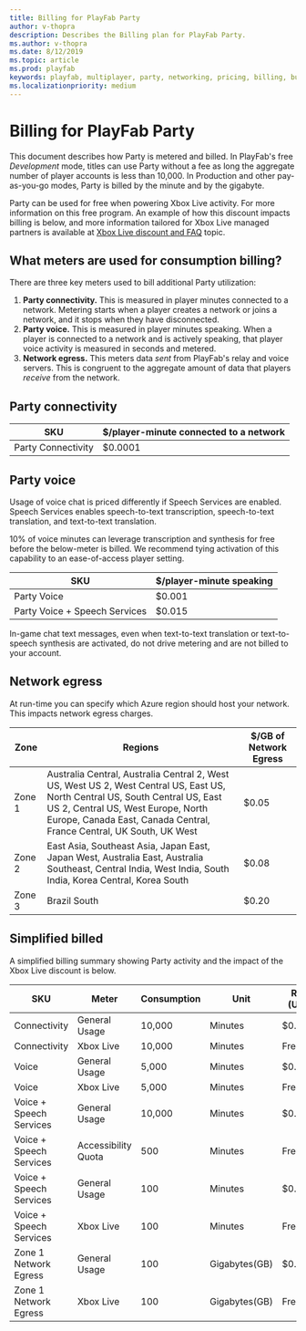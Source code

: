 ```yaml
---
title: Billing for PlayFab Party
author: v-thopra
description: Describes the Billing plan for PlayFab Party.
ms.author: v-thopra
ms.date: 8/12/2019
ms.topic: article
ms.prod: playfab
keywords: playfab, multiplayer, party, networking, pricing, billing, bumblelion
ms.localizationpriority: medium
---
```


# Billing for PlayFab Party
This document describes how Party is metered and billed. In PlayFab's free *Development* mode, titles can use Party without a fee as long the aggregate number of player accounts is less than 10,000. In Production and other pay-as-you-go modes, Party is billed by the minute and by the gigabyte.

Party can be used for free when powering Xbox Live activity. For more information on this free program. An example of how this discount impacts billing is below, and more information tailored for Xbox Live managed partners is available at [Xbox Live discount and FAQ](./xbl-discount.md) topic.

## What meters are used for consumption billing?

There are three key meters used to bill additional Party utilization:

1. **Party connectivity.** This is measured in player minutes connected to a network. Metering starts when a player creates a network or joins a network, and it stops when they have disconnected.
2. **Party voice.** This is measured in player minutes speaking. When a player is connected to a network and is actively speaking, that player voice activity is measured in seconds and metered.
3. **Network egress.** This meters data *sent* from PlayFab's relay and voice servers. This is congruent to the aggregate amount of data that players *receive* from the network.

## Party connectivity

| SKU | $/player-minute connected to a network |
| --- | --- |
| Party Connectivity | $0.0001 |

## Party voice

Usage of voice chat is priced differently if Speech Services are enabled. Speech Services enables speech-to-text transcription, speech-to-text translation, and text-to-text translation.

10% of voice minutes can leverage transcription and synthesis for free before the below-meter is billed. We recommend tying activation of this capability to an ease-of-access player setting.

| SKU | $/player-minute speaking |
| --- | --- |
| Party Voice | $0.001 |
| Party Voice + Speech Services | $0.015 |

In-game chat text messages, even when text-to-text translation or text-to-speech synthesis are activated, do not drive metering and are not billed to your account.

## Network egress

At run-time you can specify which Azure region should host your network. This impacts network egress charges.

| Zone | Regions | $/GB of Network Egress |
| --- | --- | --- |
| Zone 1 | Australia Central, Australia Central 2, West US, West US 2, West Central US, East US, North Central US, South Central US, East US 2, Central US, West Europe, North Europe, Canada East, Canada Central, France Central, UK South, UK West | $0.05 |
| Zone 2 | East Asia, Southeast Asia, Japan East, Japan West, Australia East, Australia Southeast, Central India, West India, South India, Korea Central, Korea South |  $0.08 |
| Zone 3 | Brazil South | $0.20 |

## Simplified billed
A simplified billing summary showing Party activity and the impact of the Xbox Live discount is below.

| SKU | Meter | Consumption | Unit | Rate (USD)| Sub-total | 
| --- | --- | ----| ---- |---- |---- |
| Connectivity | General Usage | 10,000 | Minutes | $0.0001 | $1| 
| Connectivity | Xbox Live | 10,000 | Minutes | Free | $0| 
| Voice | General Usage | 5,000 | Minutes | $0.001 | $5| 
| Voice | Xbox Live | 5,000 | Minutes | Free | $0| 
| Voice + Speech Services | General Usage | 10,000 | Minutes | $0.0001 | $1| 
| Voice + Speech Services | Accessibility Quota | 500 | Minutes | Free | $0| 
| Voice + Speech Services | General Usage | 100 | Minutes | $0.015 | $1.5| 
| Voice + Speech Services | Xbox Live | 100 | Minutes | Free | $0| 
| Zone 1 Network Egress | General Usage | 100 | Gigabytes(GB) | $0.05 | $5 
| Zone 1 Network Egress | Xbox Live | 100 | Gigabytes(GB) | Free | $0| 

